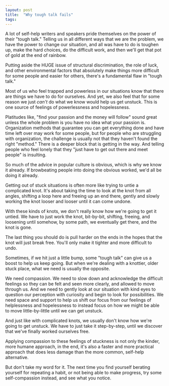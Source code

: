 ```yaml
---
layout: post
title:  "Why tough talk fails"
tags: 
---
```


A lot of self-help writers and speakers pride themselves on the power of their "tough talk." Telling us in all different ways that we are the problem, we have the power to change our situation, and all was have to do is toughen up, make the hard choices, do the difficult work, and then we'll get that pot of gold at the end of rainbow.

Putting aside the HUGE issue of structural discrimination, the role of luck, and other environmental factors that absolutely make things more difficult for some people and easier for others, there's a fundamental flaw in "tough talk."

Most of us who feel trapped and powerless in our situations know that there are things we have to do for ourselves. And yet, we also feel that for some reason we just *can't* do what we know would help us get unstuck. This is one source of feelings of powerlessness and hopelessness.

Platitudes like, "find your passion and the money will follow" sound great unless the whole problem is you have no idea what your passion is. Organization methods that guarantee you can get everything done and have time left over may work for some people, but for people who are struggling with organization, the challenge is usually not that they haven't found the right "method." There is a deeper block that is getting in the way. And telling people who feel lonely that they "just have to get out there and meet people" is insulting.

So much of the advice in popular culture is obvious, which is why we know it already. If browbeating people into doing the obvious worked, we'd all be doing it already.

Getting out of stuck situations is often more like trying to untie a complicated knot. It's about taking the time to look at the knot from all angles, shifting a loop here and freeing up an end there, gently and slowly working the knot looser and looser until it can come undone.

With these kinds of knots, we don't really know how we're going to get it untied. We have to just work the knot, bit-by-bit, shifting, freeing, and loosening until somehow, by some path, we eventually get there, and the knot is gone.

The last thing you should do is pull harder on the ends in the hopes that the knot will just break free. You'll only make it tighter and more difficult to undo.

Sometimes, if we hit just a little bump, some "tough talk" can give us a boost to help us keep going. But when we're dealing with a knottier, older stuck place, what we need is usually the opposite.

We need compassion. We need to slow down and acknowledge the difficult feelings so they can be felt and seen more clearly, and allowed to move through us. And we need to gently look at our situation with kind eyes to question our perception with curiosity and begin to look for possibilities. We need space and support to help us shift our focus from our feelings of helplessness and hopelessness to instead focus on how we might be able to move little-by-little until we can get unstuck.

And just like with complicated knots, we usually don't know how we're going to get unstuck. We have to just take it step-by-step, until we discover that we've finally worked ourselves free.

Applying compassion to these feelings of stuckness is not only the kinder, more humane approach, in the end, it's also a faster and more practical approach that does less damage than the more common, self-help alternative.

But don't take my word for it. The next time you find yourself berating yourself for repeating a habit, or not being able to make progress, try some self-compassion instead, and see what you notice.